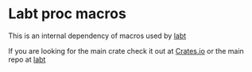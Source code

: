 # Labt proc macros

This is an internal dependency of macros used by [labt](https://gitlab.com/lab-tool/labt)

If you are looking for the main crate check it out at [Crates.io](https://crates.io/crates/labt)
or the main repo at [labt](https://gitlab.com/lab-tool/labt)

